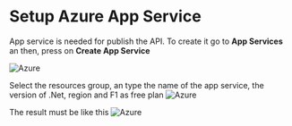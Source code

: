 # Setup Azure App Service
App service is needed for publish the API. To create it go to **App Services** an then, press on **Create App Service**

![Azure](https://danielasensiolabs.blob.core.windows.net/myweeklydietlab/04_Create_app_service_(1).png)

Select the resources group, an type the name of the app service, the version of .Net, region and F1 as free plan
![Azure](https://danielasensiolabs.blob.core.windows.net/myweeklydietlab/04_Create_app_service_(2).png)

The result must be like this
![Azure](https://danielasensiolabs.blob.core.windows.net/myweeklydietlab/04_Create_app_service_(3).png)
